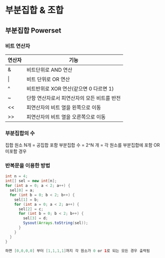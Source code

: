 # 부분집합 & 조합
## 부분집합 Powerset
### 비트 연산자
|연산자|기능|
|--|--|
| & |비트단위로 AND 연산|
|  \| |비트 단위로 OR 연산|
| ^ |비트반위로 XOR 연산(같으면 0 다르면 1)|
| ~ |단항 연산자로서 피연산자의 모든 비트를 반전|
| << |피연산자의 비트 열을 왼쪽으로 이동|
| >> |피연산자의 비트 열을 오른쪽으로 이동|
### 부분집합의 수
집합 원소 N개 = 공집합 포함 부분집합 수 = 2^N 개 = 각 원소를 부분집합에 포함 OR 미포함 경우   
### 반복문을 이용한 방법
```java
int n = 4;
int[] sel = new int[n];
for (int a = 0; a < 2; a++) {
  sel[0] = a;
  for (int b = 0; b < 2; b++) {
    sel[1] = b;
    for (int a = 0; a < 2; a++) {
      sel[2] = c;
      for (int b = 0; b < 2; b++) {
        sel[3] = d;
        Sysout(Arrays.toString(sel));    
      }
    }
  }
}

하면 [0,0,0,0] 부터 [1,1,1,1]까지 각 원소가 0 or 1로 되는 모든 경우 출력됨
```
